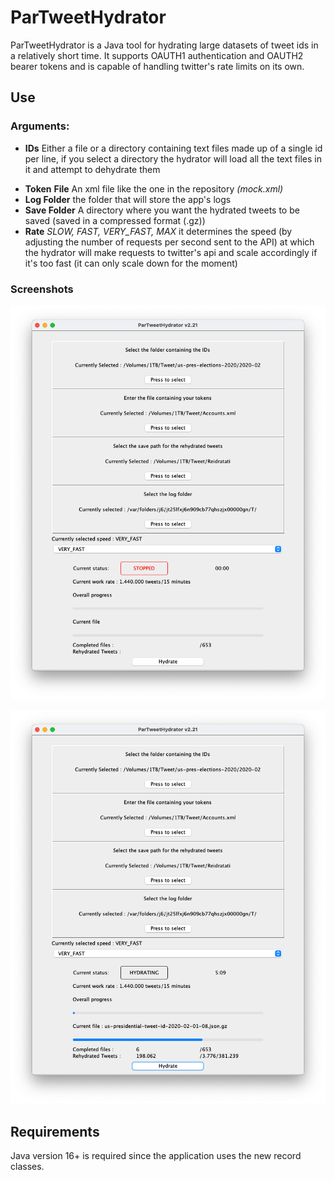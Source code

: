 # ParTweetHydrator
ParTweetHydrator is a Java tool for hydrating large datasets of tweet ids in a relatively short time.
It supports OAUTH1 authentication and OAUTH2 bearer tokens and is capable of handling twitter's rate limits on its own.
## Use
### Arguments:  
* **IDs**  Either a file or a directory containing text files made up of a single id per line, if you select a directory the hydrator will load all the text files in it and attempt to dehydrate them </br>
- **Token** **File**  An xml file like the one in the repository _(mock.xml)_   
- **Log Folder** the folder that will store the app's logs  
- **Save Folder** A directory where you want the hydrated tweets to be saved (saved in a compressed format (.gz))  
- **Rate**  _SLOW, FAST, VERY_FAST, MAX_ it determines the speed (by adjusting the number of requests per second sent to the API) at which the hydrator will make requests to twitter's api and scale accordingly if it's too fast (it can only scale down for the moment)  

### Screenshots

![Alt text](screen_1.png?raw=true "Screenshot of the input phase")


![Alt text](screen_2.png?raw=true "Hydrating")


## Requirements
Java version 16+ is required since the application uses the new record classes.

